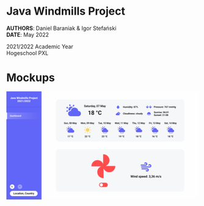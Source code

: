 # Java Windmills Project
**AUTHORS**: Daniel Baraniak & Igor Stefański\
**DATE**:   May 2022

2021/2022 Academic Year\
Hogeschool PXL

# Mockups
![alt text](https://github.com/230443/java-windmills/blob/main/mockups/mockup1.jpg)
